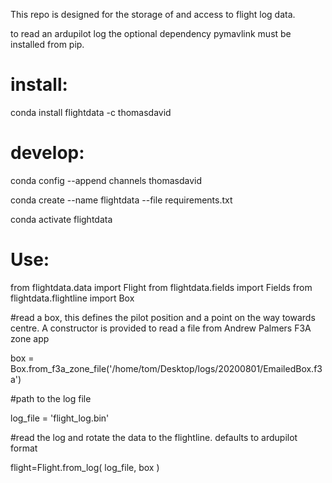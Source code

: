 This repo is designed for the storage of and access to flight log data.

to read an ardupilot log the optional dependency pymavlink must be installed from pip.


# install:
conda install flightdata -c thomasdavid

# develop:
conda config --append channels thomasdavid

conda create --name flightdata --file requirements.txt

conda activate flightdata


# Use:
from flightdata.data import Flight
from flightdata.fields import Fields
from flightdata.flightline import Box

#read a box, this defines the pilot position and a point on the way towards centre. A constructor is provided to read a file from Andrew Palmers F3A zone app

box = Box.from_f3a_zone_file('/home/tom/Desktop/logs/20200801/EmailedBox.f3a')

#path to the log file

log_file = 'flight_log.bin'

#read the log and rotate the data to the flightline. defaults to ardupilot format

flight=Flight.from_log(
    log_file,
    box
)